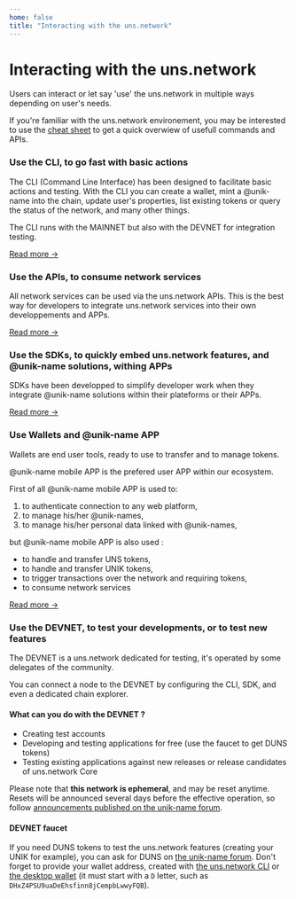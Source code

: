 ```yaml
---
home: false
title: "Interacting with the uns.network"
---
```


# Interacting with the <uns>uns.network</uns>

Users can interact or let say 'use' the <uns>uns.network</uns> in multiple ways depending on user's needs.

If you're familiar with the <uns>uns.network</uns> environement, you may be interested to use the [cheat sheet](cheatsheet) to get a quick overwiew of usefull commands and APIs.

### Use the CLI, to go fast with basic actions

The CLI (Command Line Interface) has been designed to facilitate basic actions and testing. With the CLI you can create a wallet, mint a @unik-name into the chain, update user's properties, list existing tokens or query the status of the network, and many other things. 

The CLI runs with the MAINNET but also with the DEVNET for integration testing. 

[Read more &rightarrow;](cli)

### Use the APIs, to consume network services

All network services can be used via the <uns>uns.network</uns> APIs. This is the best way for developers to integrate <uns>uns.network</uns> services into their own developpements and APPs. 

[Read more &rightarrow;](api)

### Use the SDKs, to quickly embed <uns>uns.network</uns> features, and @unik-name solutions, withing APPs

SDKs have been developped to simplify developer work when they integrate @unik-name solutions within their plateforms or their APPs. 

[Read more &rightarrow;](sdk)

### Use Wallets and @unik-name APP

Wallets are end user tools, ready to use to transfer and to manage tokens. 

@unik-name mobile APP is the prefered user APP within our ecosystem. 

First of all @unik-name mobile APP is used to: 
1. to authenticate connection to any web platform, 
1. to manage his/her @unik-names,
1. to manage his/her personal data linked with @unik-names,

but @unik-name mobile APP is also used : 
- to handle and transfer UNS tokens, 
- to handle and transfer UNIK tokens, 
- to trigger transactions over the network and requiring tokens,
- to consume network services 

[Read more &rightarrow;](wallet)

### Use the DEVNET, to test your developments, or to test new features

The DEVNET is a uns.network dedicated for testing, it's operated by some delegates of the community.

You can connect a node to the DEVNET by configuring the CLI, SDK, and even a dedicated chain explorer.

#### What can you do with the DEVNET ?

- Creating test accounts
- Developing and testing applications for free (use the faucet to get DUNS tokens)
- Testing existing applications against new releases or release candidates of <uns>uns.network</uns> Core

Please note that **this network is ephemeral**, and may be reset anytime. Resets will be announced several days before the effective operation, so follow [announcements published on the unik-name forum](https://forum.unik-name.com/c/uns-network).

#### DEVNET faucet

If you need DUNS tokens to test the <uns>uns.network</uns> features (creating your UNIK for example), you can ask for DUNS on [the unik-name forum](https://forum.unik-name.com/new-topic?title=Request%20for%20DUNS&category=uns-network/faucet&tags=faucet,devnet).
Don't forget to provide your wallet address, created with [the <uns>uns.network</uns> CLI](cli.html#create-wallet) or [the desktop wallet](wallet) (it must start with a `D` letter, such as `DHxZ4PSU9uaDeEhsfinn8jCempbLwwyFQB`).

